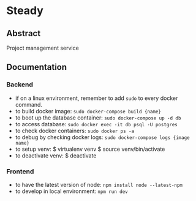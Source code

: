# Steady

## Abstract

Project management service

## Documentation

### Backend

- if on a linux environment, remember to add `sudo` to every docker command.
- to build docker image: `sudo docker-compose build {name}`
- to boot up the database container: `sudo docker-compose up -d db`
- to access database: `sudo docker exec -it db psql -U postgres`
- to check docker containers: `sudo docker ps -a`
- to debug by checking docker logs: `sudo docker-compose logs {image name}`
- to setup venv:
  $ virtualenv venv
  $ source venv/bin/activate
- to deactivate venv:
  $ deactivate

### Frontend

- to have the latest version of node: `npm install node --latest-npm`
- to develop in local environment: `npm run dev`
